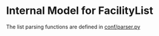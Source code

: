 # Internal Model for FacilityList

The list parsing functions are defined in [conf/parser.py](parser.py)
